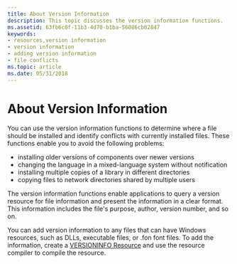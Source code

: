 ```yaml
---
title: About Version Information
description: This topic discusses the version information functions.
ms.assetid: 63fb6c0f-11b3-4d70-b1ba-56086cb02847
keywords:
- resources,version information
- version information
- adding version information
- file conflicts
ms.topic: article
ms.date: 05/31/2018
---
```


# About Version Information

You can use the version information functions to determine where a file should be installed and identify conflicts with currently installed files. These functions enable you to avoid the following problems:

-   installing older versions of components over newer versions
-   changing the language in a mixed-language system without notification
-   installing multiple copies of a library in different directories
-   copying files to network directories shared by multiple users

The version information functions enable applications to query a version resource for file information and present the information in a clear format. This information includes the file's purpose, author, version number, and so on.

You can add version information to any files that can have Windows resources, such as DLLs, executable files, or .fon font files. To add the information, create a [VERSIONINFO Resource](/windows/desktop/menurc/versioninfo-resource) and use the resource compiler to compile the resource.

 

 